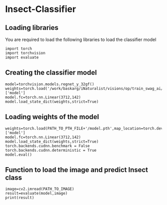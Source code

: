 # Insect-Classifier

## Loading libraries

You are required to load the following libraries to load the classifier model
```{r test-python, engine='python'}
import torch
import torchvision
import evaluate
```

## Creating the classifier model

```{r test-python, engine='python'}
model=torchvision.models.regnet_y_32gf()
weights=torch.load('/work/baskarg/iNaturalist/visions/op/train_swag_ai/model_49.pth',map_location=torch.device('cpu'))['model']
model.fc=torch.nn.Linear(3712,142)
model.load_state_dict(weights,strict=True)
```

## Loading weights of the model

```{r test-python, engine='python'}
weights=torch.load(PATH_TO_PTH_FILE+'/model.pth',map_location=torch.device('cpu'))['model']
model.fc=torch.nn.Linear(3712,142)
model.load_state_dict(weights,strict=True)
torch.backends.cudnn.benchmark = False
torch.backends.cudnn.deterministic = True
model.eval()
```

## Function to load the image and predict Insect class

```{r test-python, engine='python'}
image=cv2.imread(PATH_TO_IMAGE)
result=evaluate(model,image)
print(result)          
```



